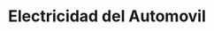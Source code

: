 ---
title: "Electricidad del Automovil"
url: /ciudad-autonoma-de-buenos-aires/electricidad-del-automovil/
shop: Autoteile
---